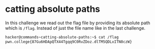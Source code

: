# catting absolute paths

In this challenge we read out the flag file by providing its absolute path which is `/flag`. Instead of just the file name like in the last challenge.

```bash
hacker@commands~catting-absolute-paths:~$ cat /flag
pwn.college{87Gu6HDApQTX44Tgqq9C0RvZDoz.dlTM5QDLxITN0czW}
